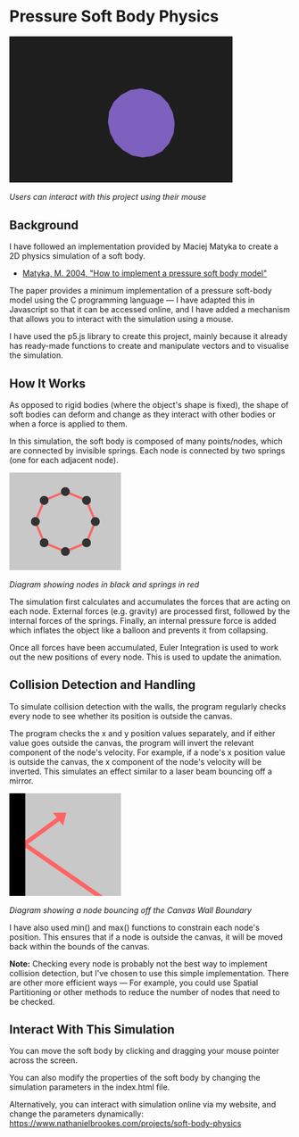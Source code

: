 # Pressure Soft Body Physics

<div>
    <img src='animation.gif' alt='Users can interact with this project using their mouse' width='400' />
    <p style='font-style:italic;'>Users can interact with this project using their mouse</p>
</div>

## Background
I have followed an implementation provided by Maciej Matyka to create a 2D physics simulation of a soft body.

* [Matyka, M. 2004, "How to implement a pressure soft body model"](https://www.researchgate.net/publication/228574502_How_to_implement_a_pressure_soft_body_model "(PDF) How to implement a pressure soft body model")

The paper provides a minimum implementation of a pressure soft-body model using the C programming language — I have adapted this in Javascript so that it can be accessed online, and I have added a mechanism that allows you to interact with the simulation using a mouse.

I have used the p5.js library to create this project, mainly because it already has ready-made functions to create and manipulate vectors and to visualise the simulation.

## How It Works
As opposed to rigid bodies (where the object's shape is fixed), the shape of soft bodies can deform and change as they interact with other bodies or when a force is applied to them.

In this simulation, the soft body is composed of many points/nodes, which are connected by invisible springs. Each node is connected by two springs (one for each adjacent node).

<div>
    <img src='image.png' alt='Diagram of Nodes and Springs' width='200' />
    <p style='font-style:italic;'>Diagram showing nodes in black and springs in red</p>
</div>

The simulation first calculates and accumulates the forces that are acting on each node. External forces (e.g. gravity) are processed first, followed by the internal forces of the springs. Finally, an internal pressure force is added which inflates the object like a balloon and prevents it from collapsing.

Once all forces have been accumulated, Euler Integration is used to work out the new positions of every node. This is used to update the animation.

## Collision Detection and Handling
To simulate collision detection with the walls, the program regularly checks every node to see whether its position is outside the canvas.

The program checks the x and y position values separately, and if either value goes outside the canvas, the program will invert the relevant component of the node's velocity. For example, if a node's x position value is outside the canvas, the x component of the node's velocity will be inverted. This simulates an effect similar to a laser beam bouncing off a mirror.

<div>
    <img src='image2.png' alt='Diagram showing a node bouncing off the Canvas Wall Boundary' width='200' />
    <p style='font-style:italic;'>Diagram showing a node bouncing off the Canvas Wall Boundary</p>
</div>

I have also used min() and max() functions to constrain each node's position. This ensures that if a node is outside the canvas, it will be moved back within the bounds of the canvas.

**Note:** Checking every node is probably not the best way to implement collision detection, but I've chosen to use this simple implementation. There are other more efficient ways — For example, you could use Spatial Partitioning or other methods to reduce the number of nodes that need to be checked.

## Interact With This Simulation
You can move the soft body by clicking and dragging your mouse pointer across the screen.

You can also modify the properties of the soft body by changing the simulation parameters in the index.html file.

Alternatively, you can interact with simulation online via my website, and change the parameters dynamically: https://www.nathanielbrookes.com/projects/soft-body-physics